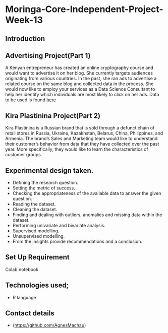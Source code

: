 # Moringa-Core-Independent-Project-Week-13
## Introduction 
## Advertising Project(Part 1)

A Kenyan entrepreneur has created an online cryptography course and would want to advertise it on her blog. She currently targets audiences originating from various countries. In the past, she ran ads to advertise a related course on the same blog and collected data in the process. She would now like to employ your services as a Data Science Consultant to help her identify which individuals are most likely to click on her ads. Data to be used is found <a href=http://bit.ly/IPAdvertisingData>here</a>

## Kira Plastinina Project(Part 2)

Kira Plastinina is a Russian brand that is sold through a defunct chain of retail stores in Russia, Ukraine, Kazakhstan, Belarus, China, Philippines, and Armenia. The brand’s Sales and Marketing team would like to understand their customer’s behavior from data that they have collected over the past year. More specifically, they would like to learn the characteristics of customer groups.

## Experimental design taken.
* Defining the research question.
* Setting the metric of success.
* Checking the appropriateness of the available data to answer the given question.
* Reading the dataset.
* Cleaning the dataset.
* Finding and dealing with outliers, anomalies and missing data within the dataset.
* Performing univariate and bivariate analysis.
* Supervised modelling.
* Unsupervised modelling.
* From the insights provide recommendations and a conclusion.

## Set Up Requirement
Colab notebook


## Technologies used;

 * R language

 

 
 
## Contact details

 * (https://github.com/AgnesMachau)
